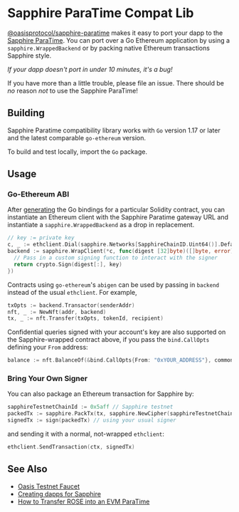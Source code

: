 # Sapphire ParaTime Compat Lib

[@oasisprotocol/sapphire-paratime] makes it easy to port your dapp to the [Sapphire ParaTime].
You can port over a Go Ethereum application by using a `sapphire.WrappedBackend`
or by packing native Ethereum transactions Sapphire style.

[@oasisprotocol/sapphire-paratime]: https://pkg.go.dev/github.com/oasisprotocol/sapphire-paratime/go/
[sapphire paratime]: https://docs.oasis.io/general/developer-resources/sapphire-paratime/

_If your dapp doesn't port in under 10 minutes, it's a bug!_  

If you have more than a little trouble, please file an issue. There should be
_no_ reason _not_ to use the Sapphire ParaTime!

## Building

Sapphire Paratime compatibility library works with `Go` version 1.17 or later and the latest comparable `go-ethereum` version.

To build and test locally, import the `Go` package.

## Usage

### Go-Ethereum ABI

After [generating](https://geth.ethereum.org/docs/dapp/abigen) the Go bindings
for a particular Solidity contract, you can instantiate an Ethereum client with the
Sapphire Paratime gateway URL and instantiate a `sapphire.WrappedBackend` as a drop in
replacement.

```Go
// key := private key
c, _ := ethclient.Dial(sapphire.Networks[SapphireChainID.Uint64()].DefaultGateway)
backend := sapphire.WrapClient(*c, func(digest [32]byte)([]byte, error) {
  // Pass in a custom signing function to interact with the signer
  return crypto.Sign(digest[:], key)
})
```

Contracts using `go-ethereum`'s `abigen` can be used by passing in `backend` instead of the usual `ethclient`. For example,

```Go
txOpts := backend.Transactor(senderAddr)
nft, _ := NewNft(addr, backend)
tx, _ := nft.Transfer(txOpts, tokenId, recipient)
```

Confidential queries signed with your account's key are also supported on the
Sapphire-wrapped contract above, if you pass the `bind.CallOpts` defining your
`From` address:

```go
balance := nft.BalanceOf(&bind.CallOpts{From: "0xYOUR_ADDRESS"}, common.HexToAddress("0xDce075E1C39b1ae0b75D554558b6451A226ffe00"))
```

### Bring Your Own Signer

You can also package an Ethereum transaction for Sapphire by:

```Go
sapphireTestnetChainId := 0x5aff // Sapphire testnet
packedTx := sapphire.PackTx(tx, sapphire.NewCipher(sapphireTestnetChainId))
signedTx := sign(packedTx) // using your usual signer
```

and sending it with a normal, not-wrapped `ethclient`:

```Go
ethclient.SendTransaction(ctx, signedTx)
```

## See Also

- [Oasis Testnet Faucet](https://faucet.testnet.oasis.dev/)
- [Creating dapps for Sapphire](https://docs.oasis.io/dapp/sapphire/quickstart)
- [How to Transfer ROSE into an EVM ParaTime](https://docs.oasis.io/general/manage-tokens/how-to-transfer-rose-into-paratime/)
